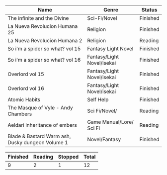 |Name|Genre|Status|
|--|--|--|
|The infinite and the Divine|Sci-Fi/Novel|Finished|
|La Nueva Revolucion Humana 25|Religion|Finished|
|La Nueva Revolucion Humana 2|Religion|Reading|
|So i'm a spider so what? vol 15|Fantasy Light Novel| Finished|
|So i'm a spider so what? vol 16|Fantasy/Light Novel/isekai| Finished|
|Overlord vol 15|Fantasy/Light Novel/isekai| Finished|
|Overlord vol 16|Fantasy/Light Novel/isekai| Finished|
|Atomic Habits|Self Help|Finished|
|The Masque of Vyle - Andy Chambers|Sci Fi/Novel/|Reading|
|Aeldari inheritance of embers|Game Manual/Lore/ Sci Fi|Reading|
|Blade & Bastard Warm ash, Dusky dungeon Volume 1|Novel/Fantasy|Finished|

|Finished|Reading|Stopped|Total|
|--|--|--|--|
|9|2|1|12|
